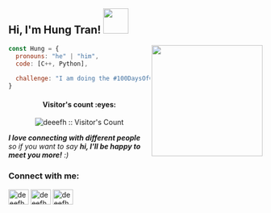 <h2> Hi, I'm Hung Tran! <img src="https://media.giphy.com/media/mGcNjsfWAjY5AEZNw6/giphy.gif" width="50"></h2>
<img align='right' src="https://i.pinimg.com/originals/56/ad/2c/56ad2c43bf5021957a57547eb7baad9b.gif" width="220">

```javascript
const Hung = {
  pronouns: "he" | "him",
  code: [C++, Python],
  
  challenge: "I am doing the #100DaysOfCode challenge focused on competitive programming"
}
```

<!--![](https://komarev.com/ghpvc/?username=deeefh&color=brightgreen&style=plastic) -->
<h4 align="center">Visitor's count :eyes:</h4>

<p align="center"><img src="https://profile-counter.glitch.me/{deeefh}/count.svg" alt="deeefh :: Visitor's Count" /></p>
<em><b>I love connecting with different people</b> so if you want to say <b>hi, I'll be happy to meet you more!</b> :)</em>

<h3 align="left">Connect with me:</h3>
<p align="left">
  
<!-- <a href="https://twitter.com/rahuldkjain" target="blank"><img align="center" src="https://cdn.jsdelivr.net/npm/simple-icons@3.0.1/icons/twitter.svg" alt="rahuldkjain" height="30" width="40" /></a> -->
<a href="https://www.facebook.com/deeefh/" target="blank"><img align="center" src="https://cdn.jsdelivr.net/npm/simple-icons@3.0.1/icons/facebook.svg" alt="deeefh" height="30" width="40" /></a>
<a href="https://instagram.com/deeefht" target="blank"><img align="center" src="https://cdn.jsdelivr.net/npm/simple-icons@3.0.1/icons/instagram.svg" alt="deeefh" height="30" width="40" /></a>
<a href="https://www.linkedin.com/in/deeefh/" target="blank"><img align="center" src="https://cdn.jsdelivr.net/npm/simple-icons@3.0.1/icons/linkedin.svg" alt="deeefh" height="30" width="40" /></a>
